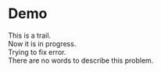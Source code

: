 # Demo

This is a trail.<br>
Now it is in progress.<br>
Trying to fix error.<br>
There are no words to describe this problem.<br>


